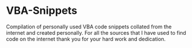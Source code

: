 # VBA-Snippets
Compilation of personally used VBA code snippets collated from the internet and created personally. For all the sources that I have used to find code on the internet thank you for your hard work and dedication.
